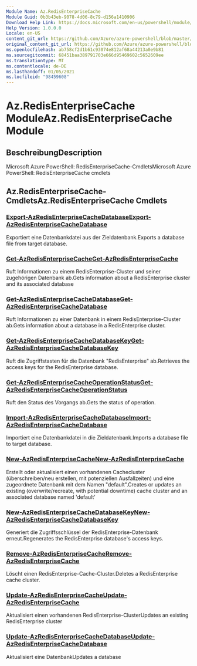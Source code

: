 ```yaml
---
Module Name: Az.RedisEnterpriseCache
Module Guid: 0b3b43eb-9078-4d06-8c79-d156a1410906
Download Help Link: https://docs.microsoft.com/en-us/powershell/module/az.redisenterprisecache
Help Version: 1.0.0.0
Locale: en-US
content_git_url: https://github.com/Azure/azure-powershell/blob/master/src/RedisEnterpriseCache/help/Az.RedisEnterpriseCache.md
original_content_git_url: https://github.com/Azure/azure-powershell/blob/master/src/RedisEnterpriseCache/help/Az.RedisEnterpriseCache.md
ms.openlocfilehash: ab758cf2d1b61c93074e812af68a44213a0e9b81
ms.sourcegitcommit: 68451baa389791703e666d95469602c5652609ee
ms.translationtype: MT
ms.contentlocale: de-DE
ms.lasthandoff: 01/05/2021
ms.locfileid: "98459608"
---
```

# <span data-ttu-id="7c73c-101">Az.RedisEnterpriseCache Module</span><span class="sxs-lookup"><span data-stu-id="7c73c-101">Az.RedisEnterpriseCache Module</span></span>
## <span data-ttu-id="7c73c-102">Beschreibung</span><span class="sxs-lookup"><span data-stu-id="7c73c-102">Description</span></span>
<span data-ttu-id="7c73c-103">Microsoft Azure PowerShell: RedisEnterpriseCache-Cmdlets</span><span class="sxs-lookup"><span data-stu-id="7c73c-103">Microsoft Azure PowerShell: RedisEnterpriseCache cmdlets</span></span>

## <span data-ttu-id="7c73c-104">Az.RedisEnterpriseCache-Cmdlets</span><span class="sxs-lookup"><span data-stu-id="7c73c-104">Az.RedisEnterpriseCache Cmdlets</span></span>
### [<span data-ttu-id="7c73c-105">Export-AzRedisEnterpriseCacheDatabase</span><span class="sxs-lookup"><span data-stu-id="7c73c-105">Export-AzRedisEnterpriseCacheDatabase</span></span>](Export-AzRedisEnterpriseCacheDatabase.md)
<span data-ttu-id="7c73c-106">Exportiert eine Datenbankdatei aus der Zieldatenbank.</span><span class="sxs-lookup"><span data-stu-id="7c73c-106">Exports a database file from target database.</span></span>

### [<span data-ttu-id="7c73c-107">Get-AzRedisEnterpriseCache</span><span class="sxs-lookup"><span data-stu-id="7c73c-107">Get-AzRedisEnterpriseCache</span></span>](Get-AzRedisEnterpriseCache.md)
<span data-ttu-id="7c73c-108">Ruft Informationen zu einem RedisEnterprise-Cluster und seiner zugehörigen Datenbank ab.</span><span class="sxs-lookup"><span data-stu-id="7c73c-108">Gets information about a RedisEnterprise cluster and its associated database</span></span>

### [<span data-ttu-id="7c73c-109">Get-AzRedisEnterpriseCacheDatabase</span><span class="sxs-lookup"><span data-stu-id="7c73c-109">Get-AzRedisEnterpriseCacheDatabase</span></span>](Get-AzRedisEnterpriseCacheDatabase.md)
<span data-ttu-id="7c73c-110">Ruft Informationen zu einer Datenbank in einem RedisEnterprise-Cluster ab.</span><span class="sxs-lookup"><span data-stu-id="7c73c-110">Gets information about a database in a RedisEnterprise cluster.</span></span>

### [<span data-ttu-id="7c73c-111">Get-AzRedisEnterpriseCacheDatabaseKey</span><span class="sxs-lookup"><span data-stu-id="7c73c-111">Get-AzRedisEnterpriseCacheDatabaseKey</span></span>](Get-AzRedisEnterpriseCacheDatabaseKey.md)
<span data-ttu-id="7c73c-112">Ruft die Zugriffstasten für die Datenbank "RedisEnterprise" ab.</span><span class="sxs-lookup"><span data-stu-id="7c73c-112">Retrieves the access keys for the RedisEnterprise database.</span></span>

### [<span data-ttu-id="7c73c-113">Get-AzRedisEnterpriseCacheOperationStatus</span><span class="sxs-lookup"><span data-stu-id="7c73c-113">Get-AzRedisEnterpriseCacheOperationStatus</span></span>](Get-AzRedisEnterpriseCacheOperationStatus.md)
<span data-ttu-id="7c73c-114">Ruft den Status des Vorgangs ab.</span><span class="sxs-lookup"><span data-stu-id="7c73c-114">Gets the status of operation.</span></span>

### [<span data-ttu-id="7c73c-115">Import-AzRedisEnterpriseCacheDatabase</span><span class="sxs-lookup"><span data-stu-id="7c73c-115">Import-AzRedisEnterpriseCacheDatabase</span></span>](Import-AzRedisEnterpriseCacheDatabase.md)
<span data-ttu-id="7c73c-116">Importiert eine Datenbankdatei in die Zieldatenbank.</span><span class="sxs-lookup"><span data-stu-id="7c73c-116">Imports a database file to target database.</span></span>

### [<span data-ttu-id="7c73c-117">New-AzRedisEnterpriseCache</span><span class="sxs-lookup"><span data-stu-id="7c73c-117">New-AzRedisEnterpriseCache</span></span>](New-AzRedisEnterpriseCache.md)
<span data-ttu-id="7c73c-118">Erstellt oder aktualisiert einen vorhandenen Cachecluster (überschreiben/neu erstellen, mit potenziellen Ausfallzeiten) und eine zugeordnete Datenbank mit dem Namen "default".</span><span class="sxs-lookup"><span data-stu-id="7c73c-118">Creates or updates an existing (overwrite/recreate, with potential downtime) cache cluster and an associated database named 'default'</span></span>

### [<span data-ttu-id="7c73c-119">New-AzRedisEnterpriseCacheDatabaseKey</span><span class="sxs-lookup"><span data-stu-id="7c73c-119">New-AzRedisEnterpriseCacheDatabaseKey</span></span>](New-AzRedisEnterpriseCacheDatabaseKey.md)
<span data-ttu-id="7c73c-120">Generiert die Zugriffsschlüssel der RedisEnterprise-Datenbank erneut.</span><span class="sxs-lookup"><span data-stu-id="7c73c-120">Regenerates the RedisEnterprise database's access keys.</span></span>

### [<span data-ttu-id="7c73c-121">Remove-AzRedisEnterpriseCache</span><span class="sxs-lookup"><span data-stu-id="7c73c-121">Remove-AzRedisEnterpriseCache</span></span>](Remove-AzRedisEnterpriseCache.md)
<span data-ttu-id="7c73c-122">Löscht einen RedisEnterprise-Cache-Cluster.</span><span class="sxs-lookup"><span data-stu-id="7c73c-122">Deletes a RedisEnterprise cache cluster.</span></span>

### [<span data-ttu-id="7c73c-123">Update-AzRedisEnterpriseCache</span><span class="sxs-lookup"><span data-stu-id="7c73c-123">Update-AzRedisEnterpriseCache</span></span>](Update-AzRedisEnterpriseCache.md)
<span data-ttu-id="7c73c-124">Aktualisiert einen vorhandenen RedisEnterprise-Cluster</span><span class="sxs-lookup"><span data-stu-id="7c73c-124">Updates an existing RedisEnterprise cluster</span></span>

### [<span data-ttu-id="7c73c-125">Update-AzRedisEnterpriseCacheDatabase</span><span class="sxs-lookup"><span data-stu-id="7c73c-125">Update-AzRedisEnterpriseCacheDatabase</span></span>](Update-AzRedisEnterpriseCacheDatabase.md)
<span data-ttu-id="7c73c-126">Aktualisiert eine Datenbank</span><span class="sxs-lookup"><span data-stu-id="7c73c-126">Updates a database</span></span>

